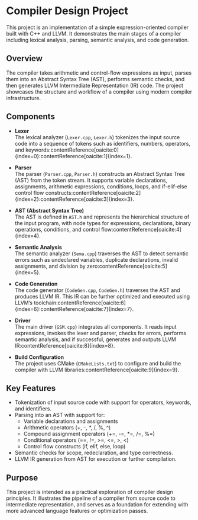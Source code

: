 # Compiler Design Project

This project is an implementation of a simple expression-oriented compiler built with C++ and LLVM. It demonstrates the main stages of a compiler including lexical analysis, parsing, semantic analysis, and code generation.

## Overview

The compiler takes arithmetic and control-flow expressions as input, parses them into an Abstract Syntax Tree (AST), performs semantic checks, and then generates LLVM Intermediate Representation (IR) code. The project showcases the structure and workflow of a compiler using modern compiler infrastructure.

## Components

- **Lexer**  
  The lexical analyzer (`Lexer.cpp`, `Lexer.h`) tokenizes the input source code into a sequence of tokens such as identifiers, numbers, operators, and keywords:contentReference[oaicite:0]{index=0}:contentReference[oaicite:1]{index=1}.

- **Parser**  
  The parser (`Parser.cpp`, `Parser.h`) constructs an Abstract Syntax Tree (AST) from the token stream. It supports variable declarations, assignments, arithmetic expressions, conditions, loops, and if-elif-else control flow constructs:contentReference[oaicite:2]{index=2}:contentReference[oaicite:3]{index=3}.

- **AST (Abstract Syntax Tree)**  
  The AST is defined in `AST.h` and represents the hierarchical structure of the input program, with node types for expressions, declarations, binary operations, conditions, and control flow:contentReference[oaicite:4]{index=4}.

- **Semantic Analysis**  
  The semantic analyzer (`Sema.cpp`) traverses the AST to detect semantic errors such as undeclared variables, duplicate declarations, invalid assignments, and division by zero:contentReference[oaicite:5]{index=5}.

- **Code Generation**  
  The code generator (`CodeGen.cpp`, `CodeGen.h`) traverses the AST and produces LLVM IR. This IR can be further optimized and executed using LLVM’s toolchain:contentReference[oaicite:6]{index=6}:contentReference[oaicite:7]{index=7}.

- **Driver**  
  The main driver (`GSM.cpp`) integrates all components. It reads input expressions, invokes the lexer and parser, checks for errors, performs semantic analysis, and if successful, generates and outputs LLVM IR:contentReference[oaicite:8]{index=8}.

- **Build Configuration**  
  The project uses CMake (`CMakeLists.txt`) to configure and build the compiler with LLVM libraries:contentReference[oaicite:9]{index=9}.

## Key Features

- Tokenization of input source code with support for operators, keywords, and identifiers.
- Parsing into an AST with support for:
  - Variable declarations and assignments
  - Arithmetic operators (+, -, *, /, %, ^)
  - Compound assignment operators (+=, -=, *=, /=, %=)
  - Conditional operators (==, !=, >=, <=, >, <)
  - Control flow constructs (if, elif, else, loop)
- Semantic checks for scope, redeclaration, and type correctness.
- LLVM IR generation from AST for execution or further compilation.

## Purpose

This project is intended as a practical exploration of compiler design principles. It illustrates the pipeline of a compiler from source code to intermediate representation, and serves as a foundation for extending with more advanced language features or optimization passes.
